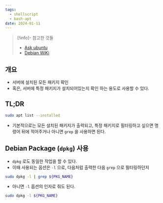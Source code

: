 ```yaml
---
tags:
  - shellscript
  - bash-apt
date: 2024-01-11
---
```

> [!info]- 참고한 것들
> - [Ask ubuntu](https://askubuntu.com/a/17829)
> - [Debian WiKi](https://wiki.debian.org/PackageManagement/Searching)

## 개요

- 서버에 설치된 모든 패키지 확인
- 혹은, 서버에 특정 패키지가 설치되어있는지 확인 하는 용도로 사용할 수 있다.

## TL;DR

```bash
sudo apt list --installed
```

- 기본적으로는 모든 설치된 패키지가 출력되고, 특정 패키지로 필터링하고 싶으면 명령어 뒤에 적어주거나 아니면 `grep` 을 사용하면 된다.

## Debian Package (`dpkg`) 사용

- `dpkg` 로도 동일한 작업을 할 수 있다.
- 이때 사용되는 옵션은 `-l` 으로, 다음처럼 출력한 다음 `grep` 으로 필터링하던지

```bash
sudo dpkg -l | grep ${PKG_NAME}
```

- 아니면 `-l` 옵션의 인자로 줘도 된다.

```bash
sudo dpkg -l ${PKG_NAME}
```